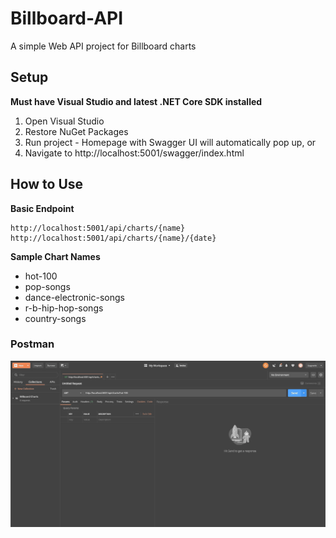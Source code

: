 Billboard-API
============

A simple Web API project for Billboard charts

## Setup
**Must have Visual Studio and latest .NET Core SDK installed**
1. Open Visual Studio
2. Restore NuGet Packages
3. Run project - Homepage with Swagger UI will automatically pop up, or
4. Navigate to http://localhost:5001/swagger/index.html

## How to Use

**Basic Endpoint**

```
http://localhost:5001/api/charts/{name}
http://localhost:5001/api/charts/{name}/{date}
```

**Sample Chart Names**

- hot-100
- pop-songs
- dance-electronic-songs
- r-b-hip-hop-songs
- country-songs

### Postman
![](postman.gif)